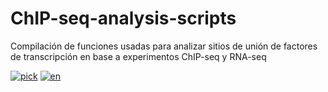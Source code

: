# ChIP-seq-analysis-scripts
Compilación de funciones usadas para analizar sitios de unión de factores de transcripción en base a experimentos ChIP-seq y RNA-seq

[![pick](https://img.shields.io/badge/lang-pick-red.svg)](https://github.com/EmilioKolo/ChIP-seq-analysis-scripts/blob/main/README.md)
[![en](https://img.shields.io/badge/lang-EN-green.svg)](https://github.com/EmilioKolo/ChIP-seq-analysis-scripts/blob/main/README.en.md)
